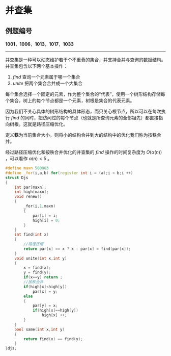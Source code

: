 # 并查集

## 例题编号

**1001**，**1006**，**1013**，**1017**，**1033**

------

并查集是一种可以动态维护若干个不重叠的集合，并支持合并与查询的数据结构。并查集包含以下两个基本操作：

1. $find$ 查询一个元素属于哪一个集合
2. $unite$ 把两个集合合并成一个大集合

每个集合选择一个固定的元素，作为整个集合的“代表”，使用一个树形结构存储每个集合，树上的每个节点都是一个元素，树根是集合的代表元素。

因为我们不关心具体的树形结构的具体形态，而只关心根节点，所以可以在每次执行 $find$ 的同时，把访问过的每个节点（也就是所查询元素的全部祖先）都直接指向树根。这就是路径压缩优化。

定义**秩**为当前集合大小，则将小的结构合并到大的结构中的优化我们称为按秩合并。

经过路径压缩优化和按秩合并优化的并查集的 $find$ 操作的时间复杂度为 $O(α(n))$ ，可以看作 $α(n)<5$ 。

```c++
#define maxn 500003
#define _for(i,a,b) for(register int i = (a);i < b;i ++)
struct Djs
{
	int par[maxn];
	int high[maxn];
	void renew()
	{
		_for(i,1,maxn)
		{
			par[i] = i;
			high[i] = 0;
		}
	}
	int find(int x)
	{
		//路径压缩 
		return par[x] == x ? x : par[x] = find(par[x]);
	}
	void unite(int x,int y)
	{
		x = find(x);
		y = find(y);
		if(x==y) return ;
		//按秩合并 
		if(high[x]<high[y])
			par[x] = y;
		else
		{
			par[y] = x;
			if(high[x]==high[y])
				high[x] ++;
		}
	}
	bool same(int x,int y)
	{
		return find(x) == find(y);
	}
}djs;
```


